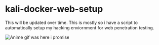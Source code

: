 # kali-docker-web-setup
This will be updated over time. This is mostly so i have a script to automatically setup my hacking enviornment for web penetration testing.


![Anime gif was here i promise](https://media4.giphy.com/media/W9MrfVxE4s2Zi/giphy.gif?cid=6c09b95261logbhwxevtt2w8flweuu474yy1hy3k6ue4v37u&ep=v1_gifs_search&rid=giphy.gif&ct=g)

